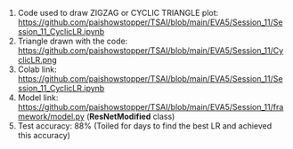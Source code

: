 1. Code used to draw ZIGZAG or CYCLIC TRIANGLE plot: https://github.com/paishowstopper/TSAI/blob/main/EVA5/Session_11/Session_11_CyclicLR.ipynb
2. Triangle drawn with the code: https://github.com/paishowstopper/TSAI/blob/main/EVA5/Session_11/CyclicLR.png
3. Colab link: https://github.com/paishowstopper/TSAI/blob/main/EVA5/Session_11/Session_11_CyclicLR.ipynb
4. Model link: https://github.com/paishowstopper/TSAI/blob/main/EVA5/Session_11/framework/model.py (**ResNetModified** class)
5. Test accuracy: 88% (Toiled for days to find the best LR and achieved this accuracy) 
